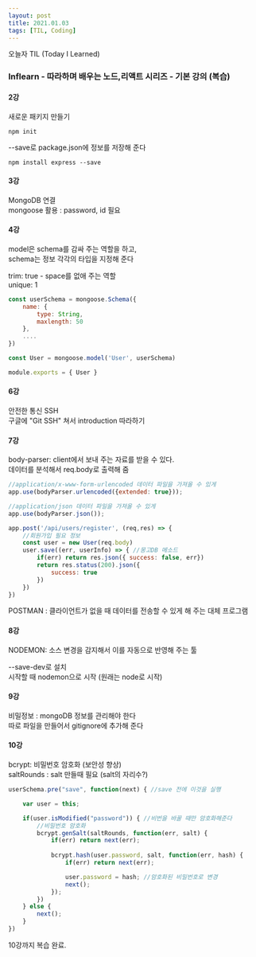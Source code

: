 ```yaml
---
layout: post
title: 2021.01.03
tags: [TIL, Coding]
---
```


오늘자 TIL (Today I Learned)
### Inflearn - 따라하며 배우는 노드,리액트 시리즈 - 기본 강의 (복습)

#### 2강

새로운 패키지 만들기 
```terminal
npm init
```

--save로 package.json에 정보를 저장해 준다
```terminal
npm install express --save
```

#### 3강

MongoDB 연결  
mongoose 활용 : password, id 필요

#### 4강

model은 schema를 감싸 주는 역할을 하고,  
schema는 정보 각각의 타입을 지정해 준다

trim: true - space를 없애 주는 역할  
unique: 1

```javascript
const userSchema = mongoose.Schema({
    name: {
        type: String,
        maxlength: 50
    },
    ....
})

const User = mongoose.model('User', userSchema)

module.exports = { User }
```

#### 6강

안전한 통신 SSH  
구글에 "Git SSH" 쳐서 introduction 따라하기


#### 7강
body-parser: client에서 보내 주는 자료를 받을 수 있다.  
데이터를 분석해서 req.body로 출력해 줌

```javascript
//application/x-www-form-urlencoded 데이터 파일을 가져올 수 있게
app.use(bodyParser.urlencoded({extended: true}));

//application/json 데이터 파일을 가져올 수 있게
app.use(bodyParser.json());

app.post('/api/users/register', (req,res) => {
    //회원가입 필요 정보
    const user = new User(req.body)
    user.save((err, userInfo) => { //몽고DB 메소드
        if(err) return res.json({ success: false, err})
        return res.status(200).json({
            success: true
        })
    })
})
```
POSTMAN : 클라이언트가 없을 때 데이터를 전송할 수 있게 해 주는 대체 프로그램


#### 8강

NODEMON: 소스 변경을 감지해서 이를 자동으로 반영해 주는 툴

--save-dev로 설치  
시작할 때 nodemon으로 시작 (원래는 node로 시작)


#### 9강

비밀정보 : mongoDB 정보를 관리해야 한다  
따로 파일을 만들어서 gitignore에 추가해 준다

#### 10강

bcrypt: 비밀번호 암호화 (보안성 향상)  
saltRounds : salt 만들때 필요 (salt의 자리수?)

```javascript
userSchema.pre("save", function(next) { //save 전에 이것을 실행

    var user = this;

    if(user.isModified("password")) { //비번을 바꿀 때만 암호화해준다
        //비밀번호 암호화
        bcrypt.genSalt(saltRounds, function(err, salt) {
            if(err) return next(err);
            
            bcrypt.hash(user.password, salt, function(err, hash) {
                if(err) return next(err);

                user.password = hash; //암호화된 비밀번호로 변경
                next();
            });
        }) 
    } else {
        next();
    }
})
```

10강까지 복습 완료.